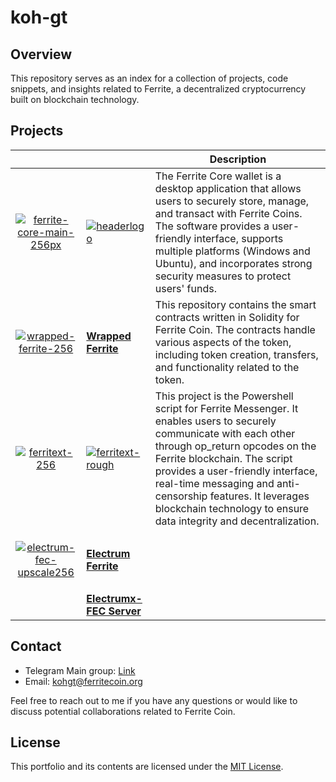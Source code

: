 # koh-gt

## Overview

This repository serves as an index for a collection of projects, code snippets, and insights related to Ferrite, a decentralized cryptocurrency built on blockchain technology.

## Projects







| | | Description |
|-|-|-|
| <p align=center>[![ferrite-core-main-256px](https://github.com/koh-gt/koh-gt/assets/101822992/e76cc1e9-2374-4bdf-8b9c-edd538a0fe59)](https://github.com/koh-gt/ferrite-core)</p> | [![headerlogo](https://github.com/koh-gt/koh-gt/assets/101822992/2457a549-e343-439c-9a1a-cf9bd720ea1c)](https://github.com/koh-gt/ferrite-core) | The Ferrite Core wallet is a desktop application that allows users to securely store, manage, and transact with Ferrite Coins. The software provides a user-friendly interface, supports multiple platforms (Windows and Ubuntu), and incorporates strong security measures to protect users' funds. |
| <p align=center>[![wrapped-ferrite-256](https://github.com/koh-gt/koh-gt/assets/101822992/0a3d06f5-b822-4230-a315-817eddde1853)](https://github.com/koh-gt/wrapped-ferrite)</p> | [**Wrapped Ferrite**](https://github.com/koh-gt/wrapped-ferrite) | This repository contains the smart contracts written in Solidity for Ferrite Coin. The contracts handle various aspects of the token, including token creation, transfers, and functionality related to the token. |
| <p align=center>[![ferritext-256](https://github.com/koh-gt/koh-gt/assets/101822992/1d4d5293-c121-4fbf-911d-411859df7c8f)](https://github.com/koh-gt/ferritext)</p> | [![ferritext-rough](https://github.com/koh-gt/koh-gt/assets/101822992/0f850427-e761-4139-ab4c-921e57cb4f79)](https://github.com/koh-gt/ferritext) | This project is the Powershell script for Ferrite Messenger. It enables users to securely communicate with each other through op_return opcodes on the Ferrite blockchain. The script provides a user-friendly interface, real-time messaging and anti-censorship features. It leverages blockchain technology to ensure data integrity and decentralization. |
| <p align=center>[![electrum-fec-upscale256](https://github.com/koh-gt/koh-gt/assets/101822992/8ecdcc72-0e34-446b-b8db-82c2d04fb69c)](https://github.com/koh-gt/electrum-fec)</p> | [**Electrum Ferrite**](https://github.com/koh-gt/electrum-fec) | |
| | [**Electrumx-FEC Server**](https://github.com/koh-gt/electrumx) | |


  
## Contact

- Telegram Main group: [Link](https://t.me/ferrite_core)
- Email: [kohgt@ferritecoin.org](mailto:kohgt@ferritecoin.org)

Feel free to reach out to me if you have any questions or would like to discuss potential collaborations related to Ferrite Coin.

## License

This portfolio and its contents are licensed under the [MIT License](LICENSE).
